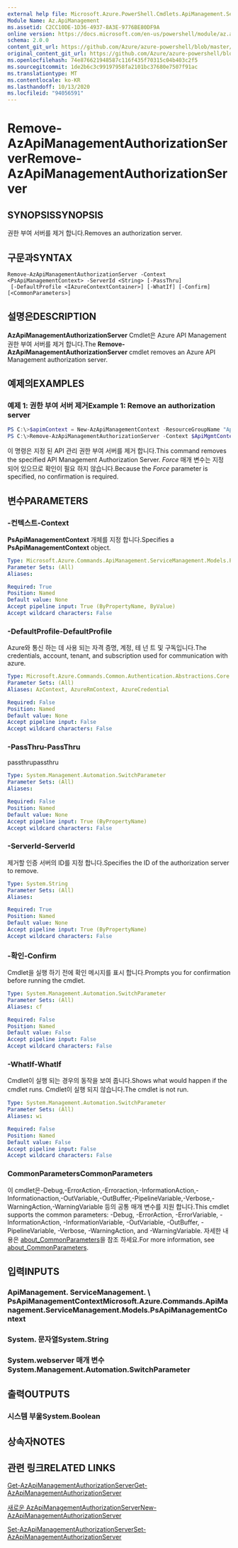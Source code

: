 ```yaml
---
external help file: Microsoft.Azure.PowerShell.Cmdlets.ApiManagement.ServiceManagement.dll-Help.xml
Module Name: Az.ApiManagement
ms.assetid: C2CC10DE-1D36-4937-8A3E-9776BE80DF9A
online version: https://docs.microsoft.com/en-us/powershell/module/az.apimanagement/remove-azapimanagementauthorizationserver
schema: 2.0.0
content_git_url: https://github.com/Azure/azure-powershell/blob/master/src/ApiManagement/ApiManagement/help/Remove-AzApiManagementAuthorizationServer.md
original_content_git_url: https://github.com/Azure/azure-powershell/blob/master/src/ApiManagement/ApiManagement/help/Remove-AzApiManagementAuthorizationServer.md
ms.openlocfilehash: 74e876621948587c116f435f70315c04b403c2f5
ms.sourcegitcommit: 1de2b6c3c99197958fa2101bc37680e7507f91ac
ms.translationtype: MT
ms.contentlocale: ko-KR
ms.lasthandoff: 10/13/2020
ms.locfileid: "94056591"
---
```

# <span data-ttu-id="d6f5d-101">Remove-AzApiManagementAuthorizationServer</span><span class="sxs-lookup"><span data-stu-id="d6f5d-101">Remove-AzApiManagementAuthorizationServer</span></span>

## <span data-ttu-id="d6f5d-102">SYNOPSIS</span><span class="sxs-lookup"><span data-stu-id="d6f5d-102">SYNOPSIS</span></span>
<span data-ttu-id="d6f5d-103">권한 부여 서버를 제거 합니다.</span><span class="sxs-lookup"><span data-stu-id="d6f5d-103">Removes an authorization server.</span></span>

## <span data-ttu-id="d6f5d-104">구문과</span><span class="sxs-lookup"><span data-stu-id="d6f5d-104">SYNTAX</span></span>

```
Remove-AzApiManagementAuthorizationServer -Context <PsApiManagementContext> -ServerId <String> [-PassThru]
 [-DefaultProfile <IAzureContextContainer>] [-WhatIf] [-Confirm] [<CommonParameters>]
```

## <span data-ttu-id="d6f5d-105">설명은</span><span class="sxs-lookup"><span data-stu-id="d6f5d-105">DESCRIPTION</span></span>
<span data-ttu-id="d6f5d-106">**AzApiManagementAuthorizationServer** Cmdlet은 Azure API Management 권한 부여 서버를 제거 합니다.</span><span class="sxs-lookup"><span data-stu-id="d6f5d-106">The **Remove-AzApiManagementAuthorizationServer** cmdlet removes an Azure API Management authorization server.</span></span>

## <span data-ttu-id="d6f5d-107">예제의</span><span class="sxs-lookup"><span data-stu-id="d6f5d-107">EXAMPLES</span></span>

### <span data-ttu-id="d6f5d-108">예제 1: 권한 부여 서버 제거</span><span class="sxs-lookup"><span data-stu-id="d6f5d-108">Example 1: Remove an authorization server</span></span>
```powershell
PS C:\>$apimContext = New-AzApiManagementContext -ResourceGroupName "Api-Default-WestUS" -ServiceName "contoso"
PS C:\>Remove-AzApiManagementAuthorizationServer -Context $ApiMgmtContext -ServerId "authserverid" -Force
```

<span data-ttu-id="d6f5d-109">이 명령은 지정 된 API 관리 권한 부여 서버를 제거 합니다.</span><span class="sxs-lookup"><span data-stu-id="d6f5d-109">This command removes the specified API Management Authorization Server.</span></span>
<span data-ttu-id="d6f5d-110">*Force* 매개 변수는 지정 되어 있으므로 확인이 필요 하지 않습니다.</span><span class="sxs-lookup"><span data-stu-id="d6f5d-110">Because the *Force* parameter is specified, no confirmation is required.</span></span>

## <span data-ttu-id="d6f5d-111">변수</span><span class="sxs-lookup"><span data-stu-id="d6f5d-111">PARAMETERS</span></span>

### <span data-ttu-id="d6f5d-112">-컨텍스트</span><span class="sxs-lookup"><span data-stu-id="d6f5d-112">-Context</span></span>
<span data-ttu-id="d6f5d-113">**PsApiManagementContext** 개체를 지정 합니다.</span><span class="sxs-lookup"><span data-stu-id="d6f5d-113">Specifies a **PsApiManagementContext** object.</span></span>

```yaml
Type: Microsoft.Azure.Commands.ApiManagement.ServiceManagement.Models.PsApiManagementContext
Parameter Sets: (All)
Aliases:

Required: True
Position: Named
Default value: None
Accept pipeline input: True (ByPropertyName, ByValue)
Accept wildcard characters: False
```

### <span data-ttu-id="d6f5d-114">-DefaultProfile</span><span class="sxs-lookup"><span data-stu-id="d6f5d-114">-DefaultProfile</span></span>
<span data-ttu-id="d6f5d-115">Azure와 통신 하는 데 사용 되는 자격 증명, 계정, 테 넌 트 및 구독입니다.</span><span class="sxs-lookup"><span data-stu-id="d6f5d-115">The credentials, account, tenant, and subscription used for communication with azure.</span></span>

```yaml
Type: Microsoft.Azure.Commands.Common.Authentication.Abstractions.Core.IAzureContextContainer
Parameter Sets: (All)
Aliases: AzContext, AzureRmContext, AzureCredential

Required: False
Position: Named
Default value: None
Accept pipeline input: False
Accept wildcard characters: False
```

### <span data-ttu-id="d6f5d-116">-PassThru</span><span class="sxs-lookup"><span data-stu-id="d6f5d-116">-PassThru</span></span>
<span data-ttu-id="d6f5d-117">passthru</span><span class="sxs-lookup"><span data-stu-id="d6f5d-117">passthru</span></span>

```yaml
Type: System.Management.Automation.SwitchParameter
Parameter Sets: (All)
Aliases:

Required: False
Position: Named
Default value: None
Accept pipeline input: True (ByPropertyName)
Accept wildcard characters: False
```

### <span data-ttu-id="d6f5d-118">-ServerId</span><span class="sxs-lookup"><span data-stu-id="d6f5d-118">-ServerId</span></span>
<span data-ttu-id="d6f5d-119">제거할 인증 서버의 ID를 지정 합니다.</span><span class="sxs-lookup"><span data-stu-id="d6f5d-119">Specifies the ID of the authorization server to remove.</span></span>

```yaml
Type: System.String
Parameter Sets: (All)
Aliases:

Required: True
Position: Named
Default value: None
Accept pipeline input: True (ByPropertyName)
Accept wildcard characters: False
```

### <span data-ttu-id="d6f5d-120">-확인</span><span class="sxs-lookup"><span data-stu-id="d6f5d-120">-Confirm</span></span>
<span data-ttu-id="d6f5d-121">Cmdlet을 실행 하기 전에 확인 메시지를 표시 합니다.</span><span class="sxs-lookup"><span data-stu-id="d6f5d-121">Prompts you for confirmation before running the cmdlet.</span></span>

```yaml
Type: System.Management.Automation.SwitchParameter
Parameter Sets: (All)
Aliases: cf

Required: False
Position: Named
Default value: False
Accept pipeline input: False
Accept wildcard characters: False
```

### <span data-ttu-id="d6f5d-122">-WhatIf</span><span class="sxs-lookup"><span data-stu-id="d6f5d-122">-WhatIf</span></span>
<span data-ttu-id="d6f5d-123">Cmdlet이 실행 되는 경우의 동작을 보여 줍니다.</span><span class="sxs-lookup"><span data-stu-id="d6f5d-123">Shows what would happen if the cmdlet runs.</span></span>
<span data-ttu-id="d6f5d-124">Cmdlet이 실행 되지 않습니다.</span><span class="sxs-lookup"><span data-stu-id="d6f5d-124">The cmdlet is not run.</span></span>

```yaml
Type: System.Management.Automation.SwitchParameter
Parameter Sets: (All)
Aliases: wi

Required: False
Position: Named
Default value: False
Accept pipeline input: False
Accept wildcard characters: False
```

### <span data-ttu-id="d6f5d-125">CommonParameters</span><span class="sxs-lookup"><span data-stu-id="d6f5d-125">CommonParameters</span></span>
<span data-ttu-id="d6f5d-126">이 cmdlet은-Debug,-ErrorAction,-Erroraction,-InformationAction,-Informationaction,-OutVariable,-OutBuffer,-PipelineVariable,-Verbose,-WarningAction,-WarningVariable 등의 공통 매개 변수를 지원 합니다.</span><span class="sxs-lookup"><span data-stu-id="d6f5d-126">This cmdlet supports the common parameters: -Debug, -ErrorAction, -ErrorVariable, -InformationAction, -InformationVariable, -OutVariable, -OutBuffer, -PipelineVariable, -Verbose, -WarningAction, and -WarningVariable.</span></span> <span data-ttu-id="d6f5d-127">자세한 내용은 [about_CommonParameters](http://go.microsoft.com/fwlink/?LinkID=113216)을 참조 하세요.</span><span class="sxs-lookup"><span data-stu-id="d6f5d-127">For more information, see [about_CommonParameters](http://go.microsoft.com/fwlink/?LinkID=113216).</span></span>

## <span data-ttu-id="d6f5d-128">입력</span><span class="sxs-lookup"><span data-stu-id="d6f5d-128">INPUTS</span></span>

### <span data-ttu-id="d6f5d-129">ApiManagement. ServiceManagement. \ PsApiManagementContext</span><span class="sxs-lookup"><span data-stu-id="d6f5d-129">Microsoft.Azure.Commands.ApiManagement.ServiceManagement.Models.PsApiManagementContext</span></span>

### <span data-ttu-id="d6f5d-130">System. 문자열</span><span class="sxs-lookup"><span data-stu-id="d6f5d-130">System.String</span></span>

### <span data-ttu-id="d6f5d-131">System.webserver 매개 변수</span><span class="sxs-lookup"><span data-stu-id="d6f5d-131">System.Management.Automation.SwitchParameter</span></span>

## <span data-ttu-id="d6f5d-132">출력</span><span class="sxs-lookup"><span data-stu-id="d6f5d-132">OUTPUTS</span></span>

### <span data-ttu-id="d6f5d-133">시스템 부울</span><span class="sxs-lookup"><span data-stu-id="d6f5d-133">System.Boolean</span></span>

## <span data-ttu-id="d6f5d-134">상속자</span><span class="sxs-lookup"><span data-stu-id="d6f5d-134">NOTES</span></span>

## <span data-ttu-id="d6f5d-135">관련 링크</span><span class="sxs-lookup"><span data-stu-id="d6f5d-135">RELATED LINKS</span></span>

[<span data-ttu-id="d6f5d-136">Get-AzApiManagementAuthorizationServer</span><span class="sxs-lookup"><span data-stu-id="d6f5d-136">Get-AzApiManagementAuthorizationServer</span></span>](./Get-AzApiManagementAuthorizationServer.md)

[<span data-ttu-id="d6f5d-137">새로운 AzApiManagementAuthorizationServer</span><span class="sxs-lookup"><span data-stu-id="d6f5d-137">New-AzApiManagementAuthorizationServer</span></span>](./New-AzApiManagementAuthorizationServer.md)

[<span data-ttu-id="d6f5d-138">Set-AzApiManagementAuthorizationServer</span><span class="sxs-lookup"><span data-stu-id="d6f5d-138">Set-AzApiManagementAuthorizationServer</span></span>](./Set-AzApiManagementAuthorizationServer.md)


